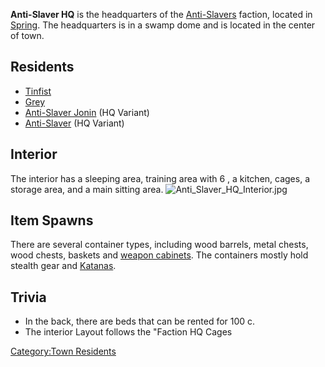 **Anti-Slaver HQ** is the headquarters of the
[Anti-Slavers](01%20-%20Projects%20&%20Wikis/Kenshi/Kenshi%20Wiki/Kenshi%20Wiki%20Template/Anti-Slavers.md "wikilink") faction, located in
[Spring](Spring.md "wikilink"). The headquarters is in a swamp dome and is
located in the center of town.

## Residents

- [Tinfist](Tinfist.md "wikilink")
- [Grey](Grey.md "wikilink")
- [Anti-Slaver Jonin](Anti-Slaver_Jonin.md "wikilink") (HQ Variant)
- [Anti-Slaver](Anti-Slaver.md "wikilink") (HQ Variant)

## Interior

The interior has a sleeping area, training area with 6 [](Training_Dummy.md), a kitchen, cages, a storage area,
and a main sitting area.
![](Anti_Slaver_HQ_Interior.jpg "Anti_Slaver_HQ_Interior.jpg")

## Item Spawns

There are several container types, including wood barrels, metal chests,
wood chests, baskets and [weapon cabinets](Weapon_Cabinet.md "wikilink").
The containers mostly hold stealth gear and
[Katanas](Katanas.md "wikilink").

## Trivia

- In the back, there are beds that can be rented for 100 c.
- The interior Layout follows the "Faction HQ Cages

[Category:Town Residents](Category:Town_Residents "wikilink")